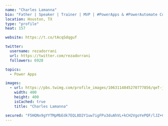 ```yaml
---
name: "Charles Lamanna"
bio: "Father | Speaker | Trainer | MVP | #PowerApps & #PowerAutomate Community Super User | YouTuber Right-pointing triangle http://youtube.com/c/rezadorrani | Learn - Share - Clockwise rightwards and leftwards open circle arrows"
location: Houston, TX
type: "profile"
heat: 157

website: https://t.co/tAcqSdqguf

twitter:
  username: rezadorrani
  url: https://twitter.com/rezadorrani
  followers: 6928

topics:
  - Power Apps

images:
  - url: https://pbs.twimg.com/profile_images/1063114045270777856/qeT-jpWr_400x400.jpg
    width: 400
    height: 400
    isCached: true
    title: "Charles Lamanna"

secured: "F5HQNx9gYYTMpMbEdk7EQL8D2Y1uw7igFPu3duAhVL+kCH2VgoYePQF/lJZ+CT6tkdbzv6hY7J0Z3Ke30u2uCezm2cL67yOxKmN+lnUk+AB0C5GdsmGuCmUlHANJnk3AsxAKrZ4dsit1qlFwIqeOs1/6T+BjXa1UMmxp285DunoRhSf73Gf2QOMHXMNafqPLVnV7CnZY+WaD2apn3bRh5xmOJb8pKUnhzi4ie4oIsi8P2r66/g0nDTyq2BIqjlSLsqTy+VGyUQfsykyyhHX8TH/A7QmpbeBbNxSe0soQIIjVEbbuWMSNWVvSGb3Ci/YQXQ/UbLkV8uWqpanM/OiLecjx84FijEn+85D4Z0h9sJBCRZScPbiyflGLscNHh/mF5t5uF3VE8FuqXbBUbjayMEBRFCRTI5s7Uxadtmi5+H8=;gcP+MJA4PbAldP+O7TAoOg=="
---
```


